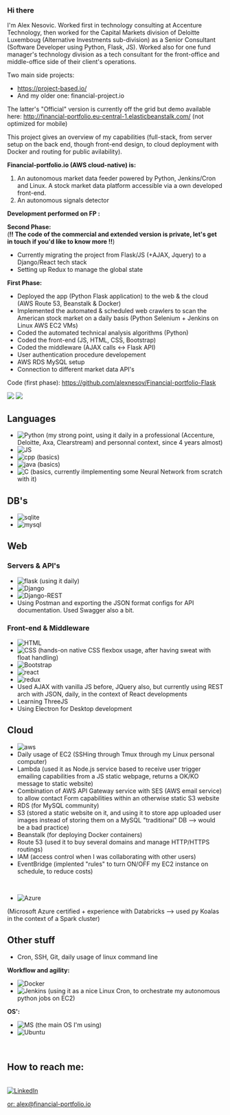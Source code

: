 ### Hi there 

I'm Alex Nesovic. Worked first in technology consulting at Accenture Technology, then worked for the Capital Markets division of Deloitte Luxemboug (Alternative Investments sub-division) as a Senior Consultant (Software Developer using Python, Flask, JS). Worked also for one fund manager's technology division as a tech consultant for the front-office and middle-office side of their client's operations. <br>

Two main side projects: 
- https://project-based.io/
- And my older one: financial-project.io  

The latter's "Official" version is currently off the grid but demo available here: http://financial-portfolio.eu-central-1.elasticbeanstalk.com/  (not optimized for mobile)

This project gives an overview of my capabilities (full-stack, from server setup on the back end, though front-end design, to cloud deployment with Docker and routing for public avilability).

<b>Financial-portfolio.io (AWS cloud-native) is: </b>
1. An autonomous market data feeder powered by Python, Jenkins/Cron and Linux. A stock market data platform accessible via a own developed front-end.
2. An autonomous signals detector

<b>Development performed on FP : </b>

<b>Second Phase:</b> <br> (**!! The code of the commercial and extended version is private, let's get in touch if you'd like to know more !!**)
- Currently migrating the project from Flask/JS (+AJAX, Jquery) to a Django/React tech stack
- Setting up Redux to manage the global state

<b>First Phase:</b> <br>
- Deployed the app (Python Flask application) to the web & the cloud (AWS Route 53, Beanstalk & Docker)
- Implemented the automated & scheduled web crawlers to scan the American stock market on a daily basis (Python Selenium + Jenkins on Linux AWS EC2 VMs)
- Coded the automated technical analysis algorithms (Python)
- Coded the front-end (JS, HTML, CSS, Bootstrap)
- Coded the middleware (AJAX calls <-> Flask API)
- User authentication procedure developement
- AWS RDS MySQL setup 
- Connection to different market data API's

Code (first phase): https://github.com/alexnesov/Financial-portfolio-Flask

<img src="https://github.com/alexnesov/Financial-portfolio-io-advanced-Flask/blob/main/SV/static/signal_flow_na2.png">
<img src="https://github.com/alexnesov/Get-the-signals/blob/8dab1ac794c2fe0524169f6ca1cd316cad621bf1/SV/static/dash.png">


## Languages
- <img alt="Python" src="https://img.shields.io/badge/Python-3776AB?style=for-the-badge&logo=python&logoColor=white"/> (my strong point, using it daily in a professional (Accenture, Deloitte, Axa, Clearstream) and personnal context, since 4 years almost)
- <img alt="JS" src="https://img.shields.io/badge/JavaScript-F7DF1E?style=for-the-badge&logo=javascript&logoColor=black"/> 
- <img alt="cpp" src="https://img.shields.io/badge/C%2B%2B-00599C?style=for-the-badge&logo=c%2B%2B&logoColor=white"/> (basics)
- <img alt="java" src="https://img.shields.io/badge/Java-ED8B00?style=for-the-badge&logo=java&logoColor=white"/> (basics)
- <img alt="C" src="https://img.shields.io/badge/C-00599C?style=for-the-badge&logo=c&logoColor=white"/> (basics, currently ilmplementing some Neural Network from scratch with it)


## DB's
- <img alt="sqlite" src="https://img.shields.io/badge/SQLite-07405E?style=for-the-badge&logo=sqlite&logoColor=white"/>
- <img alt="mysql" src="https://img.shields.io/badge/MySQL-00000F?style=for-the-badge&logo=mysql&logoColor=white"/>

## Web

### Servers & API's
- <img alt="flask" src="https://img.shields.io/badge/Flask-000000?style=for-the-badge&logo=flask&logoColor=white"/> (using it daily)
- <img alt="Django" src="https://img.shields.io/badge/Django-092E20?style=for-the-badge&logo=django&logoColor=green"/>
- <img alt="Django-REST" src="https://img.shields.io/badge/DJANGO-REST-ff1709?style=for-the-badge&logo=django&logoColor=white&color=ff1709&labelColor=gray"/>
- Using Postman and exporting the JSON format configs for API documentation. Used Swagger also a bit.

### Front-end & Middleware
- <img alt="HTML" src="https://img.shields.io/badge/HTML-239120?style=for-the-badge&logo=html5&logoColor=white"/>
- <img alt="CSS" src="https://img.shields.io/badge/CSS-239120?&style=for-the-badge&logo=css3&logoColor=white"/> (hands-on native CSS flexbox usage, after having sweat with float handling)
- <img alt="Bootstrap" src="https://img.shields.io/badge/Bootstrap-563D7C?style=for-the-badge&logo=bootstrap&logoColor=white"/>
- <img alt="react" src="https://img.shields.io/badge/React-20232A?style=for-the-badge&logo=react&logoColor=61DAFB"/> 
- <img alt="redux" src="https://img.shields.io/badge/Redux-593D88?style=for-the-badge&logo=redux&logoColor=white"/> 
- Used AJAX with vanilla JS before, JQuery also, but currently using REST arch with JSON, daily, in the context of React developments
- Learning ThreeJS
- Using Electron for Desktop development 

## Cloud

   
- <img alt="aws" src="https://img.shields.io/badge/Amazon_AWS-FF9900?style=for-the-badge&logo=amazonaws&logoColor=white"/>
- Daily usage of EC2 (SSHing through Tmux through my Linux personal computer)
- Lambda (used it as Node.js service based to receive user trigger emailing capabilities from a JS static webpage, returns a OK/KO message to static website)
- Combination of AWS API Gateway service with SES (AWS email service) to allow contact Form capabilities within an otherwise static S3 website
- RDS (for MySQL community)
- S3 (stored a static website on it, and using it to store app uploaded user images instead of storing them on a MySQL "traditional" DB --> would be a bad practice)
- Beanstalk (for deploying Docker containers)
- Route 53 (used it to buy several domains and manage HTTP/HTTPS routings)
- IAM (access control when I was collaborating with other users)
- EventBridge (implented "rules" to turn ON/OFF my EC2 instance on schedule, to reduce costs)


<br>

- <img alt="Azure" src="https://img.shields.io/badge/microsoft%20azure-0089D6?style=for-the-badge&logo=microsoft-azure&logoColor=white"/>
(Microsoft Azure certified + experience with Databricks --> used py Koalas in the context of a Spark cluster)

## Other stuff

- Cron, SSH, Git, daily usage of linux command line


<b>Workflow and agility: </b>
- <img alt="Docker" src="https://img.shields.io/badge/Docker-2CA5E0?style=for-the-badge&logo=docker&logoColor=white"/>
- <img alt="Jenkins" src="https://img.shields.io/badge/Jenkins-D24939?style=for-the-badge&logo=Jenkins&logoColor=white"/> (using it as a nice Linux Cron, to orchestrate my autonomous python jobs on EC2)


<b>OS': </b>
- <img alt="MS" src="https://img.shields.io/badge/Ubuntu-E95420?style=for-the-badge&logo=ubuntu&logoColor=white"/> (the main OS I'm using)
- <img alt="Ubuntu" src="https://img.shields.io/badge/Windows-0078D6?style=for-the-badge&logo=windows&logoColor=white"/>

<br>

## How to reach me: 

<br>
<a href="https://www.linkedin.com/in/alexandre-nesovic-627004144">
<img alt="LinkedIn" src="https://img.shields.io/badge/LinkedIn-0077B5?style=for-the-badge&logo=linkedin&logoColor=white"/>

or: alex@financial-portfolio.io




